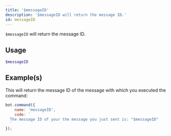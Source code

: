 ```yaml
---
title: '$messageID'
description: '$messageID will return the message ID.'
id: messageID
---
```


`$messageID` will return the message ID.

## Usage

```php
$messageID
```

## Example(s)

This will return the message ID of the message with which you executed the command:

```javascript
bot.command({
    name: 'messageID',
    code: `
  The message ID of your the message you just sent is: "$messageID"
  `
});
```
